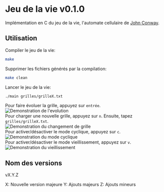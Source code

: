 # Jeu de la vie v0.1.0

Implémentation en C du jeu de la vie, l'automate cellulaire de [John Conway](https://fr.wikipedia.org/wiki/John_Horton_Conway).

## Utilisation

Compiler le jeu de la vie:
```bash
make
```
Supprimer les fichiers générés par la compilation:
```bash
make clean
```

Lancer le jeu de la vie:
```bash
./main grilles/grilleX.txt
```
Pour faire évoluer la grille, appuyez sur `entrée`.   
![Demonstration de l'evolution](https://images2.imgbox.com/ff/fc/g2xzQ6SB_o.gif)  
Pour charger une nouvelle grille, appuyez sur `n`. Ensuite, tapez `grilles/grilleX.txt`.   
![Demonstration du changement de grille](https://images2.imgbox.com/8e/85/FSpPV2Jg_o.gif)    
Pour activer/désactiver le mode cyclique, appuyez sur `c`.  
![Demonstration du mode cyclique](https://images2.imgbox.com/c8/3b/UAVhQbbG_o.gif)  
Pour activer/désactiver le mode vieillissement, appuyez sur `v`.   
![Demonstration du vieillissement](https://images2.imgbox.com/7e/b5/HQpNTakO_o.gif)  
## Nom des versions

vX.Y.Z

X: Nouvelle version majeure
Y: Ajouts majeurs
Z: Ajouts mineurs 
